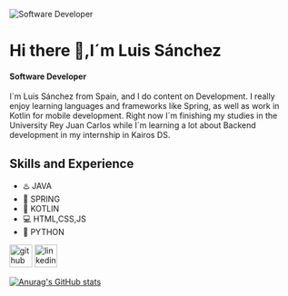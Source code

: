 ![Software Developer](https://raw.githubusercontent.com/sagar-viradiya/sagar-viradiya/master/resources/banner.png)
# Hi there 👋,I´m Luis Sánchez
#### Software Developer
I´m Luis Sánchez from Spain, and I do content on Development. I really enjoy learning languages and frameworks like Spring, as well as work in Kotlin for mobile development. Right now I´m finishing my studies in the University Rey Juan Carlos while I´m learning a lot about Backend development in my internship in Kairos DS.

## Skills and Experience
* ♨️ JAVA 
* 🍃 SPRING
* 📱 KOTLIN
* 💻 HTML,CSS,JS
* 🐍 PYTHON

[<img src='https://cdn.jsdelivr.net/npm/simple-icons@3.0.1/icons/github.svg' alt='github' height='40'>](https://github.com/luisacho5)  [<img src='https://cdn.jsdelivr.net/npm/simple-icons@3.0.1/icons/linkedin.svg' alt='linkedin' height='40'>](https://www.linkedin.com/in/luis-s%C3%A1nchez-rebollo)  

[![Anurag's GitHub stats](https://github-readme-stats.vercel.app/api?username=luisacho5)](https://github.com/anuraghazra/github-readme-stats)


